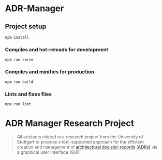 # ADR-Manager

## Project setup
```
npm install
```

### Compiles and hot-reloads for development
```
npm run serve
```

### Compiles and minifies for production
```
npm run build
```

### Lints and fixes files
```
npm run lint
```

# ADR Manager Research Project
> All artefacts related to a research project from the University of Stuttgart to propose a tool-supported approach for the efficient creation and management of [architectural decision records (ADRs)](https://adr.github.io) via a graphical user interface (GUI)

